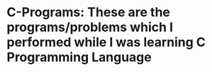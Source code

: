 # C-Programs: These are the programs/problems which I performed while I was learning C Programming Language

